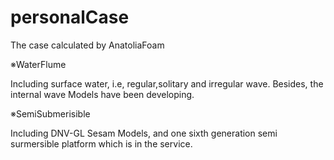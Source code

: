 # personalCase

The case calculated by AnatoliaFoam

※WaterFlume

Including surface water, i.e, regular,solitary and irregular wave. Besides, the internal wave Models have been developing.

※SemiSubmerisible

Including DNV-GL Sesam Models, and one sixth generation semi surmersible platform which is in the service.

